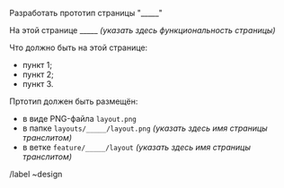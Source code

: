 Разработать прототип страницы "_____"

На этой странице _____ *(указать здесь функциональность страницы)*

Что должно быть на этой странице:
- пункт 1;
- пункт 2;
- пункт 3.

Пртотип должен быть размещён:
- в виде PNG-файла `layout.png`
- в папке `layouts/_____/layout.png` *(указать здесь имя страницы транслитом)*
- в ветке `feature/_____/layout` *(указать здесь имя страницы транслитом)*

/label ~design
